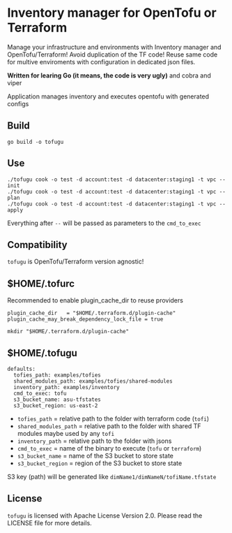 # Inventory manager for OpenTofu or Terraform
Manage your infrastructure and environments with Inventory manager and OpenTofu/Terraform!
Avoid duplication of the TF code! Reuse same code for multive enviroments with configuration in dedicated json files.

**Written for learing Go (it means, the code is very ugly)** and cobra and viper

Application manages inventory and executes opentofu with generated configs

## Build

`go build -o tofugu`

## Use

```
./tofugu cook -o test -d account:test -d datacenter:staging1 -t vpc -- init
./tofugu cook -o test -d account:test -d datacenter:staging1 -t vpc -- plan
./tofugu cook -o test -d account:test -d datacenter:staging1 -t vpc -- apply
```

Everything after `--` will be passed as parameters to the `cmd_to_exec`

## Compatibility

`tofugu` is OpenTofu/Terraform version agnostic!

## $HOME/.tofurc

Recommended to enable plugin_cache_dir to reuse providers

```
plugin_cache_dir   = "$HOME/.terraform.d/plugin-cache"
plugin_cache_may_break_dependency_lock_file = true
```

`mkdir "$HOME/.terraform.d/plugin-cache"`

## $HOME/.tofugu

```
defaults:
  tofies_path: examples/tofies
  shared_modules_path: examples/tofies/shared-modules
  inventory_path: examples/inventory
  cmd_to_exec: tofu
  s3_bucket_name: asu-tfstates
  s3_bucket_region: us-east-2
```

- `tofies_path` = relative path to the folder with terraform code (`tofi`)
- `shared_modules_path` = relative path to the folder with shared TF modules maybe used by any `tofi`
- `inventory_path` =  relative path to the folder with jsons
- `cmd_to_exec` = name of the binary to execute (`tofu` or `terraform`)
- `s3_bucket_name` = name of the S3 bucket to store state
- `s3_bucket_region` = region of the S3 bucket to store state

S3 key (path) will be generated like `dimName1/dimNameN/tofiName.tfstate`

## License

`tofugu` is licensed with Apache License Version 2.0.
Please read the LICENSE file for more details.
